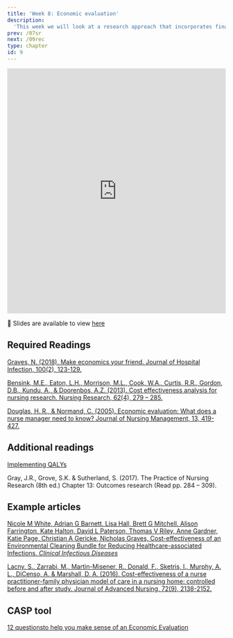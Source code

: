 ```yaml
---
title: 'Week 8: Economic evaluation'
description:
  'This week we will look at a research approach that incorporates financial metrics in evaluating interventions.'
prev: /07sr
next: /09rec
type: chapter
id: 9
---
```


<exercise id="1" title="Lecture">

<iframe src="https://player.vimeo.com/video/393527897" width="100%" height="564" frameborder="0" allow="autoplay; fullscreen" allowfullscreen></iframe>

:link: Slides are available to view [here](https://econ-eval.netlify.com/)

</exercise>

<exercise id="2" title="Readings">

## Required Readings 

[Graves, N. (2018). Make economics your friend. Journal of Hospital Infection, 100(2), 123-129.](https://www-sciencedirect-com.myaccess.library.utoronto.ca/science/article/pii/S0195670118303724?via%3Dihub)

[Bensink, M.E., Eaton, L.H., Morrison, M.L., Cook, W.A., Curtis, R.R., Gordon, D.B., Kundu, A., & Doorenbos, A.Z. (2013). Cost effectiveness analysis for nursing research.  Nursing Research, 62(4), 279 – 285.](https://oce-ovid-com.myaccess.library.utoronto.ca/article/00006199-201307000-00009/HTML)

[Douglas, H. R., & Normand, C.  (2005). Economic evaluation: What does a nurse manager need to know?  Journal of Nursing Management, 13, 419-427.](https://onlinelibrary-wiley-com.myaccess.library.utoronto.ca/doi/full/10.1111/j.1365-2834.2005.00586.x)


## Additional readings

[Implementing QALYs](http://citeseerx.ist.psu.edu/viewdoc/download?doi=10.1.1.577.2747&rep=rep1&type=pdf)

Gray, J.R., Grove, S.K. & Sutherland, S.  (2017). The Practice of Nursing Research (8th ed.)  Chapter 13: Outcomes research (Read pp. 284 – 309).

## Example articles

[Nicole M White, Adrian G Barnett, Lisa Hall, Brett G Mitchell, Alison Farrington, Kate Halton, David L Paterson, Thomas V Riley, Anne Gardner, Katie Page, Christian A Gericke, Nicholas Graves, Cost-effectiveness of an Environmental Cleaning Bundle for Reducing Healthcare-associated Infections. *Clinical Infectious Diseases*](https://academic-oup-com.myaccess.library.utoronto.ca/cid/advance-article/doi/10.1093/cid/ciz717/5540717)

[Lacny, S., Zarrabi, M., Martin-Misener, R., Donald, F., Sketris, I., Murphy, A. L., DiCenso, A. & Marshall, D. A. (2016). Cost-effectiveness of a nurse practitioner-family physician model of care in a nursing home: controlled before and after study.  Journal of Advanced Nursing, 72(9), 2138-2152.](https://onlinelibrary-wiley-com.myaccess.library.utoronto.ca/doi/full/10.1111/jan.12989)

## CASP tool

[12 questionsto help you make sense of an	Economic Evaluation](https://casp-uk.net/wp-content/uploads/2018/03/CASP-Economic-Evaluation-Checklist-2018_fillable_form.pdf)

</exercise>


